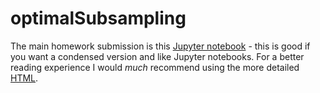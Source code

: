 # optimalSubsampling

The main homework submission is this [Jupyter notebook](notebook.ipynb) - this is good if you want a condensed version and like Jupyter notebooks. For a better reading experience I would *much* recommend using the more detailed [HTML](model_selection.html).
